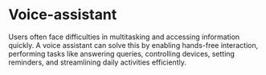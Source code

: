 # Voice-assistant
Users often face difficulties in multitasking and accessing information quickly. A voice assistant can solve this by enabling hands-free interaction, performing tasks like answering queries, controlling devices, setting reminders, and streamlining daily activities efficiently.
